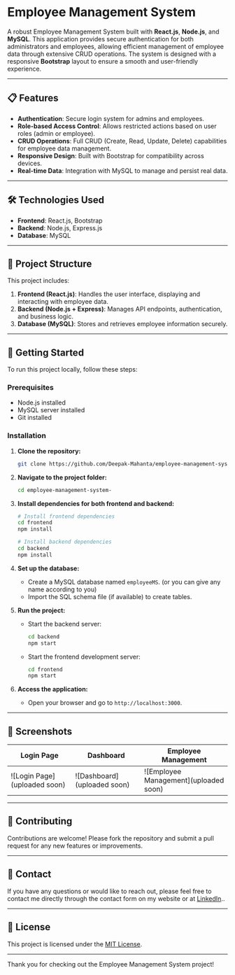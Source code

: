 # Employee Management System

A robust Employee Management System built with **React.js**, **Node.js**, and **MySQL**. This application provides secure authentication for both administrators and employees, allowing efficient management of employee data through extensive CRUD operations. The system is designed with a responsive **Bootstrap** layout to ensure a smooth and user-friendly experience.

---

## 📋 Features

- **Authentication**: Secure login system for admins and employees.
- **Role-based Access Control**: Allows restricted actions based on user roles (admin or employee).
- **CRUD Operations**: Full CRUD (Create, Read, Update, Delete) capabilities for employee data management.
- **Responsive Design**: Built with Bootstrap for compatibility across devices.
- **Real-time Data**: Integration with MySQL to manage and persist real data.

---

## 🛠️ Technologies Used

- **Frontend**: React.js, Bootstrap
- **Backend**: Node.js, Express.js
- **Database**: MySQL

---

## 📂 Project Structure

This project includes:

1. **Frontend (React.js)**: Handles the user interface, displaying and interacting with employee data.
2. **Backend (Node.js + Express)**: Manages API endpoints, authentication, and business logic.
3. **Database (MySQL)**: Stores and retrieves employee information securely.

---

## 🚀 Getting Started

To run this project locally, follow these steps:

### Prerequisites

- Node.js installed
- MySQL server installed
- Git installed

### Installation

1. **Clone the repository:**
    ```bash
    git clone https://github.com/Deepak-Mahanta/employee-management-system-.git
    ```
2. **Navigate to the project folder:**
    ```bash
    cd employee-management-system-
    ```

3. **Install dependencies for both frontend and backend:**
    ```bash
    # Install frontend dependencies
    cd frontend
    npm install

    # Install backend dependencies
    cd backend
    npm install
    ```

4. **Set up the database:**

    - Create a MySQL database named `employeeMS`. (or you can give any name according to you)
    - Import the SQL schema file (if available) to create tables.

5. **Run the project:**

    - Start the backend server:
      ```bash
      cd backend
      npm start
      ```
    - Start the frontend development server:
      ```bash
      cd frontend
      npm start
      ```

6. **Access the application:**

    - Open your browser and go to `http://localhost:3000`.

---

## 📸 Screenshots

| Login Page | Dashboard | Employee Management |
|------------|-----------|---------------------|
| ![Login Page](uploaded soon) | ![Dashboard](uploaded soon) | ![Employee Management](uploaded soon) |

---

## 🤝 Contributing

Contributions are welcome! Please fork the repository and submit a pull request for any new features or improvements.

---

## 📧 Contact

If you have any questions or would like to reach out, please feel free to contact me directly through the contact form on my website or at [LinkedIn](https://www.linkedin.com/in/contactdeepk/)..

---

## 📝 License

This project is licensed under the [MIT License](LICENSE).

---

Thank you for checking out the Employee Management System project!
